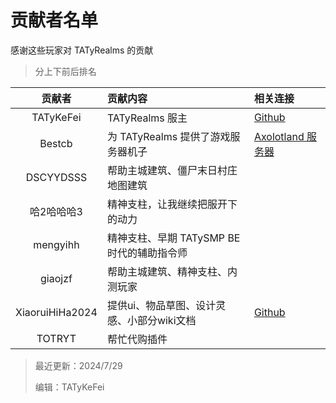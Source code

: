 # 贡献者名单

感谢这些玩家对 TATyRealms 的贡献

> 分上下前后排名

<!--不要太长，否则整理起来会乱-->

| 贡献者                | 贡献内容                                         | 相关连接                                                                                         |
| :---:                | :---                                             | :---                                                                                            |
| TATyKeFei            | TATyRealms 服主                                  | [<span class="icon-github"></span> Github](https://github.com/TATyKeFei)                        |
| Bestcb               | 为 TATyRealms 提供了游戏服务器机子                 | [Axolotland 服务器](https://www.mcax.cn/)                                                        |
| DSCYYDSSS            | 帮助主城建筑、僵尸末日村庄地图建筑                  |                                                                                                 |
| 哈2哈哈哈3            | 精神支柱，让我继续把服开下的动力                    |                                                                                                 |
| mengyihh             | 精神支柱、早期 TATySMP BE 时代的辅助指令师          |                                                                                                 |
| giaojzf              | 帮助主城建筑、精神支柱、内测玩家                    |                                                                                                 |
| XiaoruiHiHa2024      | 提供ui、物品草图、设计灵感、小部分wiki文档          | [<span class="icon-github"></span> Github](https://github.com/Xrui875)                          |
| TOTRYT               | 帮忙代购插件                                      |                                                                                                 |

> 最近更新：2024/7/29
>
> 编辑：TATyKeFei
